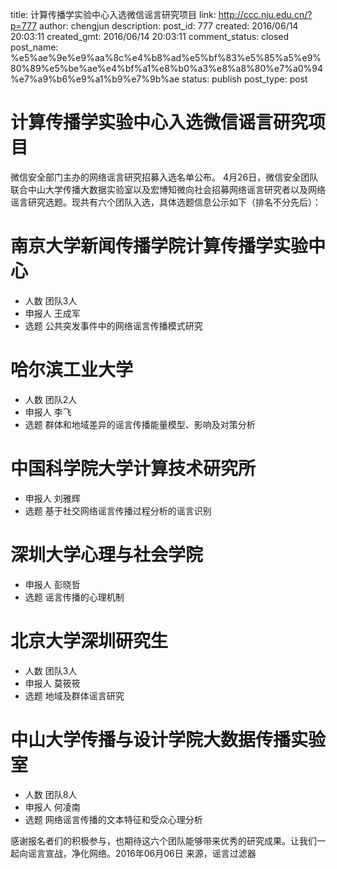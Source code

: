title: 计算传播学实验中心入选微信谣言研究项目
link: http://ccc.nju.edu.cn/?p=777
author: chengjun
description: 
post_id: 777
created: 2016/06/14 20:03:11
created_gmt: 2016/06/14 20:03:11
comment_status: closed
post_name: %e5%ae%9e%e9%aa%8c%e4%b8%ad%e5%bf%83%e5%85%a5%e9%80%89%e5%be%ae%e4%bf%a1%e8%b0%a3%e8%a8%80%e7%a0%94%e7%a9%b6%e9%a1%b9%e7%9b%ae
status: publish
post_type: post

# 计算传播学实验中心入选微信谣言研究项目

微信安全部门主办的网络谣言研究招募入选名单公布。 4月26日，微信安全团队联合中山大学传播大数据实验室以及宏博知微向社会招募网络谣言研究者以及网络谣言研究选题。现共有六个团队入选，具体选题信息公示如下（排名不分先后）：

# 南京大学新闻传播学院计算传播学实验中心

  * 人数 团队3人
  * 申报人 王成军
  * 选题 公共突发事件中的网络谣言传播模式研究

# 哈尔滨工业大学

  * 人数 团队2人
  * 申报人 李飞
  * 选题 群体和地域差异的谣言传播能量模型、影响及对策分析

# 中国科学院大学计算技术研究所

  * 申报人 刘雅辉
  * 选题 基于社交网络谣言传播过程分析的谣言识别

# 深圳大学心理与社会学院

  * 申报人 彭晓哲
  * 选题 谣言传播的心理机制

# 北京大学深圳研究生

  * 人数 团队3人
  * 申报人 莫筱筱
  * 选题 地域及群体谣言研究

# 中山大学传播与设计学院大数据传播实验室

  * 人数 团队8人
  * 申报人 何凌南
  * 选题 网络谣言传播的文本特征和受众心理分析

感谢报名者们的积极参与，也期待这六个团队能够带来优秀的研究成果。让我们一起向谣言宣战，净化网络。2016年06月06日 来源，谣言过滤器